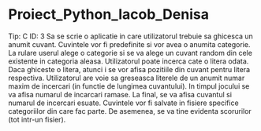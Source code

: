 # Proiect_Python_Iacob_Denisa
Tip: C
ID: 3
Sa se scrie o aplicatie in care utilizatorul trebuie sa ghicesca un anumit cuvant. Cuvintele vor
fi predefinite si vor avea o anumita categorie. La rulare userul alege o categorie si se va alege
un cuvant random din cele existente in categoria aleasa. Utilizatorul poate incerca cate o
litera odata. Daca ghiceste o litera, atunci i se vor afisa pozitiile din cuvant pentru litera
respectiva. Utilizatorul are voie sa greseasca literele de un anumit numar maxim de incercari
(in functie de lungimea cuvantului). In timpul jocului se va afisa numarul de incarcari ramase.
La final, se va afisa cuvantul si numarul de incercari esuate. Cuvintele vor fi salvate in fisiere
specifice categoriilor din care fac parte. De asemenea, se va tine evidenta scorurilor (tot
intr-un fisier).
